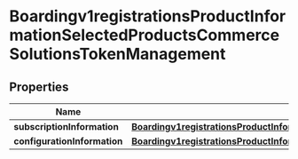 
# Boardingv1registrationsProductInformationSelectedProductsCommerceSolutionsTokenManagement

## Properties
Name | Type | Description | Notes
------------ | ------------- | ------------- | -------------
**subscriptionInformation** | [**Boardingv1registrationsProductInformationSelectedProductsPaymentsPayerAuthenticationSubscriptionInformation**](Boardingv1registrationsProductInformationSelectedProductsPaymentsPayerAuthenticationSubscriptionInformation.md) |  |  [optional]
**configurationInformation** | [**Boardingv1registrationsProductInformationSelectedProductsCommerceSolutionsTokenManagementConfigurationInformation**](Boardingv1registrationsProductInformationSelectedProductsCommerceSolutionsTokenManagementConfigurationInformation.md) |  |  [optional]



